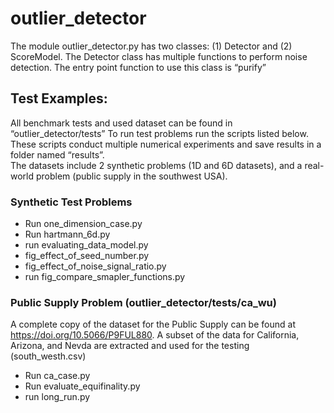 # outlier_detector

The module outlier_detector.py has two classes: (1) Detector and (2) ScoreModel. The Detector class has multiple functions to perform noise detection. 
The entry point function to use this class is “purify”

## Test Examples:
All benchmark tests and used dataset can be found in “outlier_detector/tests”
To run test problems run the scripts listed below. These scripts conduct multiple numerical experiments and save results in a folder named “results”.  
The datasets include 2 synthetic problems (1D and 6D datasets), and a real-world problem (public supply in the southwest USA). 

### Synthetic Test Problems 
- Run one_dimension_case.py
- Run hartmann_6d.py
- run evaluating_data_model.py
- fig_effect_of_seed_number.py
- fig_effect_of_noise_signal_ratio.py
- run fig_compare_smapler_functions.py

### Public Supply Problem (outlier_detector/tests/ca_wu)
A complete copy of the dataset for the Public Supply can be found at https://doi.org/10.5066/P9FUL880. 
A subset of the data for California, Arizona, and Nevda are extracted and used for the testing (south_westh.csv)
- Run ca_case.py
- Run evaluate_equifinality.py
- run long_run.py







